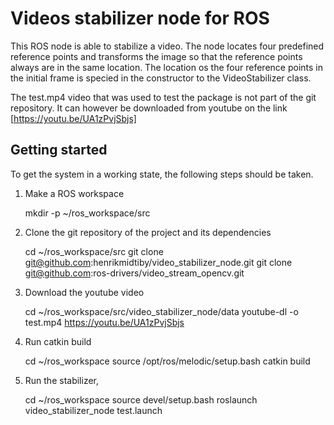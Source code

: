# Videos stabilizer node for ROS

This ROS node is able to stabilize a video.
The node locates four predefined reference points and transforms the image so that the reference points always are in the same location.
The location os the four reference points in the initial frame is specied in the constructor to the VideoStabilizer class.

The test.mp4 video that was used to test the package is not part of the git repository.
It can however be downloaded from youtube on the link [https://youtu.be/UA1zPvjSbjs]

## Getting started

To get the system in a working state, the following steps should be taken.

1. Make a ROS workspace

    mkdir -p ~/ros_workspace/src

2. Clone the git repository of the project and its dependencies

    cd ~/ros_workspace/src
    git clone git@github.com:henrikmidtiby/video_stabilizer_node.git
    git clone git@github.com:ros-drivers/video_stream_opencv.git

3. Download the youtube video 
    
    cd ~/ros_workspace/src/video_stabilizer_node/data
    youtube-dl -o test.mp4 https://youtu.be/UA1zPvjSbjs

4. Run catkin build

    cd ~/ros_workspace
    source /opt/ros/melodic/setup.bash 
    catkin build

5. Run the stabilizer, 

    cd ~/ros_workspace
    source devel/setup.bash
    roslaunch video_stabilizer_node test.launch

